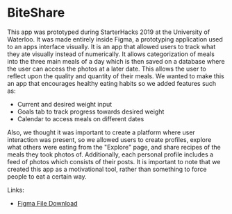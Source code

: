 # BiteShare

This app was prototyped during StarterHacks 2019 at the University of Waterloo. It was made entirely inside Figma, a prototyping application used to an apps interface visually. It is an app that allowed users to track what they ate visually instead of numerically. It allows categorization of meals into the three main meals of a day which is then saved on a database where the user can access the photos at a later date. This allows the user to reflect upon the quality and quantity of their meals. We wanted to make this an app that encourages healthy eating habits so we added features such as:
* Current and desired weight input
* Goals tab to track progress towards desired weight
* Calendar to access meals on different dates

Also, we thought it was important to create a platform where user interaction was present, so we allowed users to create profiles, explore what others were eating from the "Explore" page, and share recipes of the meals they took photos of. Additionally, each personal profile includes a feed of photos which consists of their posts. It is important to note that we created this app as a motivational tool, rather than something to force people to eat a certain way. 

Links:
* [Figma File Download](https://drive.google.com/file/d/1-GyUn9R0wkADQlT0Xtrgt0aNRC-_bVN5/view?usp=sharing)
